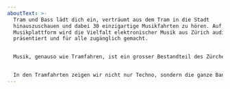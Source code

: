 ```yaml
---
aboutText: >-
  Tram und Bass lädt dich ein, verträumt aus dem Tram in die Stadt
  hinauszuschauen und dabei 30 einzigartige Musikfahrten zu hören. Auf der
  Musikplattform wird die Vielfalt elektronischer Musik aus Zürich audiovisuell
  präsentiert und für alle zugänglich gemacht.


  Musik, genauso wie Tramfahren, ist ein grosser Bestandteil des Zürcher Soziallebens. Sie verbindet und bringt Menschen zusammen. Während elektronische Musik immer mehr Platz im Internet findet, verliert sie ihren Platz im öffentlichen Raum. Die vielen musikalischen Nischen bilden soziale Subkulturen, welche wiederum als Nährboden für die Diversität der Zürcher Kultur dienen.


  In den Tramfahrten zeigen wir nicht nur Techno, sondern die ganze Bandbreite elektronischer Musik von lokaler und internationaler Ausstrahlung. Die Vielfalt der musikalischen Subkultur prägt nicht nur die Nacht, sondern auch den Tag. Also steig ein, wir wünschen viel Spass beim Entdecken. :)
---
```

